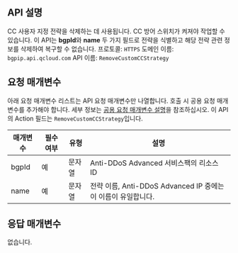 

## API 설명
CC 사용자 지정 전략을 삭제하는 데 사용됩니다. CC 방어 스위치가 켜져야 작업할 수 있습니다. 이 API는 **bgpId**와 **name** 두 가지 필드로 전략을 식별하고 해당 전략 관련 정보를 삭제하여 복구할 수 없습니다.
프로토콜: `HTTPS`
도메인 이름: `bgpip.api.qcloud.com`
API 이름: `RemoveCustomCCStrategy`

## 요청 매개변수
아래 요청 매개변수 리스트는 API 요청 매개변수만 나열합니다. 호출 시 공용 요청 매개변수를 추가해야 합니다. 세부 정보는 [공용 요청 매개변수 설명](https://cloud.tencent.com/document/product/1014/31224)을 참조하십시오. 이 API의 Action 필드는 `RemoveCustomCCStrategy`입니다.

| 매개변수 | 필수 여부 | 유형 | 설명 |
|---------|---------|---------|---------|
| bgpId | 예 | 문자열 | Anti-DDoS Advanced 서비스팩의 리소스 ID |
| name | 예 | 문자열 | 전략 이름, Anti-DDoS Advanced IP 중에는 이 이름이 유일합니다. |

## 응답 매개변수
없습니다.

